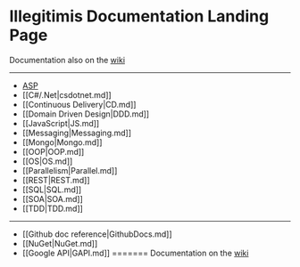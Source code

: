 # Illegitimis Documentation Landing Page

Documentation also on the [wiki](https://github.com/illegitimis/Tutorial/wiki)


__________________________________________________
*  [ASP](ASP.md)
*  [[C#/.Net|csdotnet.md]]
*  [[Continuous Delivery|CD.md]]
*  [[Domain Driven Design|DDD.md]]
*  [[JavaScript|JS.md]]
*  [[Messaging|Messaging.md]]
*  [[Mongo|Mongo.md]]
*  [[OOP|OOP.md]]
*  [[OS|OS.md]]
*  [[Parallelism|Parallel.md]]
*  [[REST|REST.md]]
*  [[SQL|SQL.md]]
*  [[SOA|SOA.md]]
*  [[TDD|TDD.md]]

__________________________________________________
*  [[Github doc reference|GithubDocs.md]]
*  [[NuGet|NuGet.md]]
*  [[Google API|GAPI.md]]
=======
Documentation on the [wiki](https://github.com/illegitimis/Tutorial/wiki)
